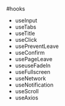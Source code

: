 #hooks

- useInput
- useTabs
- useTitle
- useClick
- usePreventLeave
- useConfirm
- usePageLeave
- useuseFadeIn
- useFullscreen
- useNetwork
- useNotification
- useScroll
- useAxios
